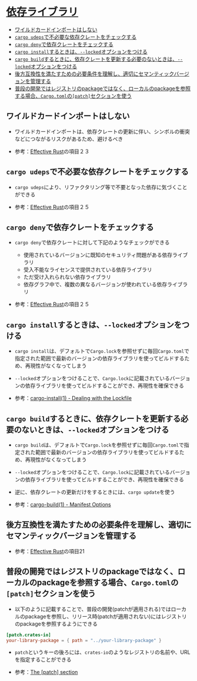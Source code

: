 # [依存ライブラリ](dependency.md)

- [ワイルドカードインポートはしない](#ワイルドカードインポートはしない)
- [`cargo udeps`で不必要な依存クレートをチェックする](#cargo-udepsで不必要な依存クレートをチェックする)
- [`cargo deny`で依存クレートをチェックする](#cargo-denyで依存クレートをチェックする)
- [`cargo install`するときは、`--locked`オプションをつける](#cargo-installするときは--lockedオプションをつける)
- [`cargo build`するときに、依存クレートを更新する必要のないときは、`--locked`オプションをつける](#cargo-buildするときに依存クレートを更新する必要のないときは--lockedオプションをつける)
- [後方互換性を満たすための必要条件を理解し、適切にセマンティックバージョンを管理する](#後方互換性を満たすための必要条件を理解し適切にセマンティックバージョンを管理する)
- [普段の開発ではレジストリのpackageではなく、ローカルのpackageを参照する場合、`Cargo.toml`の`[patch]`セクションを使う](#普段の開発ではレジストリのpackageではなくローカルのpackageを参照する場合cargotomlのpatchセクションを使う)

## ワイルドカードインポートはしない

- ワイルドカードインポートは、依存クレートの更新に伴い、シンボルの衝突などにつながるリスクがあるため、避けるべき

- 参考：[Effective Rust](https://www.oreilly.co.jp/books/9784814400942/)の項目２３

## `cargo udeps`で不必要な依存クレートをチェックする

- `cargo udeps`により、リファクタリング等で不要となった依存に気づくことができる

- 参考：[Effective Rust](https://www.oreilly.co.jp/books/9784814400942/)の項目２５

## `cargo deny`で依存クレートをチェックする

- `cargo deny`で依存クレートに対して下記のようなチェックができる
  - 使用されているバージョンに既知のセキュリティ問題がある依存ライブラリ
  - 受入不能なライセンスで提供されている依存ライブラリ
  - ただ受け入れられない依存ライブラリ
  - 依存グラフ中で、複数の異なるバージョンが使われている依存ライブラリ

- 参考：[Effective Rust](https://www.oreilly.co.jp/books/9784814400942/)の項目２５

## `cargo install`するときは、`--locked`オプションをつける

- `cargo install`は、デフォルトで`Cargo.lock`を参照せずに毎回`Cargo.toml`で指定された範囲で最新のバージョンの依存ライブラリを使ってビルドするため、再現性がなくなってしまう
- `--locked`オプションをつけることで、`Cargo.lock`に記載されているバージョンの依存ライブラリを使ってビルドすることができ、再現性を確保できる

- 参考：[cargo-install(1) - Dealing with the Lockfile](https://doc.rust-lang.org/cargo/commands/cargo-install.html#dealing-with-the-lockfile)

## `cargo build`するときに、依存クレートを更新する必要のないときは、`--locked`オプションをつける

- `cargo build`は、デフォルトで`Cargo.lock`を参照せずに毎回`Cargo.toml`で指定された範囲で最新のバージョンの依存ライブラリを使ってビルドするため、再現性がなくなってしまう
- `--locked`オプションをつけることで、`Cargo.lock`に記載されているバージョンの依存ライブラリを使ってビルドすることができ、再現性を確保できる
- 逆に、依存クレートの更新だけをするときには、`cargo update`を使う

- 参考：[cargo-build(1) - Manifest Options](https://doc.rust-lang.org/cargo/commands/cargo-build.html#manifest-options)

## 後方互換性を満たすための必要条件を理解し、適切にセマンティックバージョンを管理する

- 参考：[Effective Rust](https://www.oreilly.co.jp/books/9784814400942/)の項目21

## 普段の開発ではレジストリのpackageではなく、ローカルのpackageを参照する場合、`Cargo.toml`の`[patch]`セクションを使う

- 以下のように記載することで、普段の開発(patchが適用される)ではローカルのpackageを参照し、リリース時(patchが適用されない)にはレジストリのpackageを参照するようにできる

```toml
[patch.crates-io]
your-library-package = { path = "../your-library-package" }
```

- `patch`というキーの後ろには、`crates-io`のようなレジストリの名前や、URLを指定することができる

- 参考：[The [patch] section](https://doc.rust-lang.org/cargo/reference/overriding-dependencies.html#the-patch-section)
